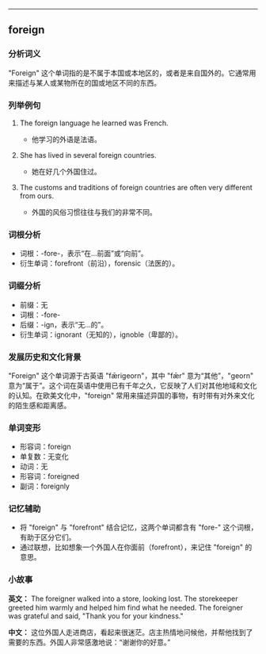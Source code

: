
---------------
## foreign
### 分析词义
"Foreign" 这个单词指的是不属于本国或本地区的，或者是来自国外的。它通常用来描述与某人或某物所在的国或地区不同的东西。

### 列举例句
1. The foreign language he learned was French.
   - 他学习的外语是法语。
   
2. She has lived in several foreign countries.
   - 她在好几个外国住过。

3. The customs and traditions of foreign countries are often very different from ours.
   - 外国的风俗习惯往往与我们的非常不同。

### 词根分析
- 词根：-fore-，表示“在...前面”或“向前”。
- 衍生单词：forefront（前沿），forensic（法医的）。

### 词缀分析
- 前缀：无
- 词根：-fore-
- 后缀：-ign，表示“无...的”。
- 衍生单词：ignorant（无知的），ignoble（卑鄙的）。

### 发展历史和文化背景
"Foreign" 这个单词源于古英语 "fǣrigeorn"，其中 "fǣr" 意为“其他”，"georn" 意为“属于”。这个词在英语中使用已有千年之久，它反映了人们对其他地域和文化的认知。在欧美文化中，"foreign" 常用来描述异国的事物，有时带有对外来文化的陌生感和距离感。

### 单词变形
- 形容词：foreign
- 单复数：无变化
- 动词：无
- 形容词：foreigned
- 副词：foreignly

### 记忆辅助
- 将 "foreign" 与 "forefront" 结合记忆，这两个单词都含有 "fore-" 这个词根，有助于区分它们。
- 通过联想，比如想象一个外国人在你面前（forefront），来记住 "foreign" 的意思。

### 小故事
**英文：** 
The foreigner walked into a store, looking lost. The storekeeper greeted him warmly and helped him find what he needed. The foreigner was grateful and said, "Thank you for your kindness."

**中文：**
这位外国人走进商店，看起来很迷茫。店主热情地问候他，并帮他找到了需要的东西。外国人非常感激地说：“谢谢你的好意。”

